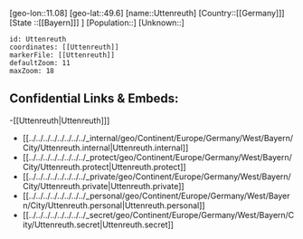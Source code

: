 ﻿---
location: [49.6,11.08]
mapzoom: [7,12] 
mapmarker: city 
type: City
tags:
- geo/City


SpocWebEntityId: 35149
isDeleted: false
confidential: public

---
[geo-lon::11.08]
[geo-lat::49.6]
[name::Uttenreuth]
[Country::[[Germany]]]
[State ::[[Bayern]]] ]
[Population::]
[Unknown::]


```leaflet
id: Uttenreuth
coordinates: [[Uttenreuth]]
markerFile: [[Uttenreuth]]
defaultZoom: 11 
maxZoom: 18
```


## Confidential Links & Embeds: 
-[[Uttenreuth|Uttenreuth]]] 
- [[../../../../../../../../_internal/geo/Continent/Europe/Germany/West/Bayern/City/Uttenreuth.internal|Uttenreuth.internal]] 
- [[../../../../../../../../_protect/geo/Continent/Europe/Germany/West/Bayern/City/Uttenreuth.protect|Uttenreuth.protect]] 
- [[../../../../../../../../_private/geo/Continent/Europe/Germany/West/Bayern/City/Uttenreuth.private|Uttenreuth.private]] 
- [[../../../../../../../../_personal/geo/Continent/Europe/Germany/West/Bayern/City/Uttenreuth.personal|Uttenreuth.personal]] 
- [[../../../../../../../../_secret/geo/Continent/Europe/Germany/West/Bayern/City/Uttenreuth.secret|Uttenreuth.secret]] 
